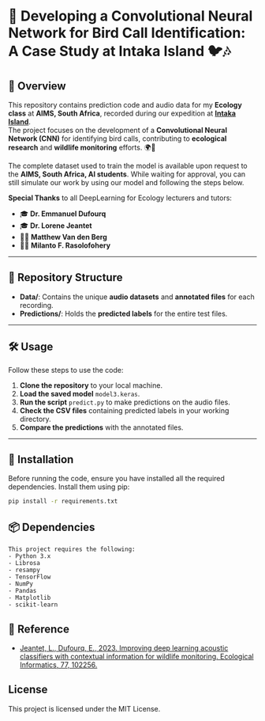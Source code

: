 # 🌿 Developing a Convolutional Neural Network for Bird Call Identification: A Case Study at Intaka Island 🐦🎶

## 🌟 Overview
This repository contains prediction code and audio data for my **Ecology class** at **AIMS, South Africa**, recorded during our expedition at [**Intaka Island**](https://intaka.co.za/).  
The project focuses on the development of a **Convolutional Neural Network (CNN)** for identifying bird calls, contributing to **ecological research** and **wildlife monitoring** efforts. 🌍🌳

The complete dataset used to train the model is available upon request to the **AIMS, South Africa, AI students**. While waiting for approval, you can still simulate our work by using our model and following the steps below. 

**Special Thanks** to all DeepLearning for Ecology lecturers and tutors:  
- 🎓 **Dr. Emmanuel Dufourq**  
- 🎓 **Dr. Lorene Jeantet**  
- 🧑‍🏫 **Matthew Van den Berg**  
- 🧑‍🏫 **Milanto F. Rasolofohery**

---

## 📂 Repository Structure
- **Data/**: Contains the unique **audio datasets** and **annotated files** for each recording.
- **Predictions/**: Holds the **predicted labels** for the entire test files.

---

## 🛠️ Usage
Follow these steps to use the code:

1. **Clone the repository** to your local machine.
2. **Load the saved model** `model3.keras`.
3. **Run the script** `predict.py` to make predictions on the audio files.
4. **Check the CSV files** containing predicted labels in your working directory.
5. **Compare the predictions** with the annotated files.

---

## 🔧 Installation
Before running the code, ensure you have installed all the required dependencies. Install them using pip:

```bash
pip install -r requirements.txt
```

## 📦 Dependencies
```
This project requires the following:
- Python 3.x
- Librosa
- resampy
- TensorFlow
- NumPy
- Pandas
- Matplotlib
- scikit-learn
```

## 📖 Reference
- [Jeantet, L., Dufourq, E., 2023. Improving deep learning acoustic classifiers with contextual information for wildlife monitoring. Ecological Informatics, 77, 102256.](https://www.sciencedirect.com/science/article/pii/S1574954123002856)

## License
This project is licensed under the MIT License.
